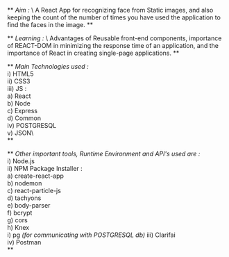 ** *Aim :* \ A React App for recognizing face from Static images, and also keeping the count of the number of times you have used the application to find the faces in the image. **  

** *Learning :* \ Advantages of Reusable front-end components, importance of REACT-DOM in minimizing the response time of an application, and the importance of React in creating single-page applications. ** 

** *Main Technologies used :*  
   i) HTML5\
  ii) CSS3\
 iii) JS :\
      a) React\
      b) Node\
      c) Express\
      d) Common\
  iv) POSTGRESQL\
   v) JSON\  
**

** *Other important tools, Runtime Environment and API's used are :*\
   i) Node.js\
  ii) NPM Package Installer :\
      a) create-react-app\
      b) nodemon\
      c) react-particle-js\
      d) tachyons\
      e) body-parser\
      f) bcrypt\
      g) cors\
      h) Knex\
      i) pg *(for communicating with POSTGRESQL db)*
 iii) Clarifai\
  iv) Postman\
**  